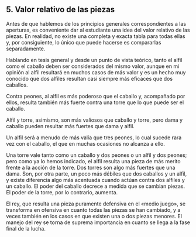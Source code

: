 ## 5. Valor relativo de las piezas

Antes de que hablemos de los principios generales correspondientes a las
aperturas, es conveniente dar al estudiante una idea del valor relativo de las piezas.
En realidad, no existe una completa y exacta tabla para todas ellas y, por
consiguiente, lo único que puede hacerse es compararlas separadamente.

Hablando en tesis general y desde un punto de vista teórico, tanto el alfil como el
caballo deben ser considerados del mismo valor, aunque en mi opinión al alfil
resultará en muchos casos de más valor y es un hecho muy conocido que dos alfiles
resultan casi siempre más eficaces que dos caballos.

Contra peones, al alfil es más poderoso que el caballo y, acompañado por ellos,
resulta también más fuerte contra una torre que lo que puede ser el caballo.

Alfil y torre, asimismo, son más valiosos que caballo y torre, pero dama y caballo
pueden resultar más fuertes que dama y alfil.

Un alfil será a menudo de más valía que tres peones, lo cual sucede rara vez con
el caballo, el que en muchas ocasiones no alcanza a ello.

Una torre vale tanto como un caballo y dos peones o un alfil y dos peones; pero
como ya lo hemos indicado, el alfil resulta una pieza de más merito frente a la acción
de la torre. Dos torres son algo más fuertes que una dama. Son, por otra parte, un
poco más débiles que dos caballos y un alfil, y existe diferencia algo más acentuada
cuando actúan contra dos alfiles y un caballo. El poder del caballo decrece a medida
que se cambian piezas. El poder de la torre, por lo contrario, aumenta.

El rey, que resulta una pieza puramente defensiva en el «medio juego», se
transforma en ofensiva en cuanto todas las piezas se han cambiado, y a veces también
en los casos en que existen una o dos piezas menores. El manejo del rey se torna de
suprema importancia en cuanto se llega a la fase final de la lucha.